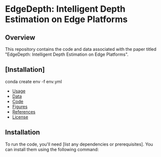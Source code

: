 # EdgeDepth: Intelligent Depth Estimation on Edge Platforms

## Overview
This repository contains the code and data associated with the paper titled "EdgeDepth: Intelligent Depth Estimation on Edge Platforms".


## [Installation]
  conda create env -f env.yml

  
- [Usage](#usage)
- [Data](#data)
- [Code](#code)
- [Figures](#figures)
- [References](#references)
- [License](#license)

## Installation
To run the code, you'll need [list any dependencies or prerequisites]. You can install them using the following command:
